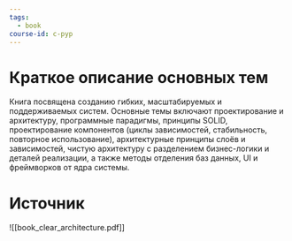 ```yaml
---
tags:
  - book
course-id: c-pyp
---
```

# Краткое описание основных тем
Книга посвящена созданию гибких, масштабируемых и поддерживаемых систем. Основные темы включают проектирование и архитектуру, программные парадигмы, принципы SOLID, проектирование компонентов (циклы зависимостей, стабильность, повторное использование), архитектурные принципы слоёв и зависимостей, чистую архитектуру с разделением бизнес-логики и деталей реализации, а также методы отделения баз данных, UI и фреймворков от ядра системы.

# Источник

![[book_clear_architecture.pdf]]